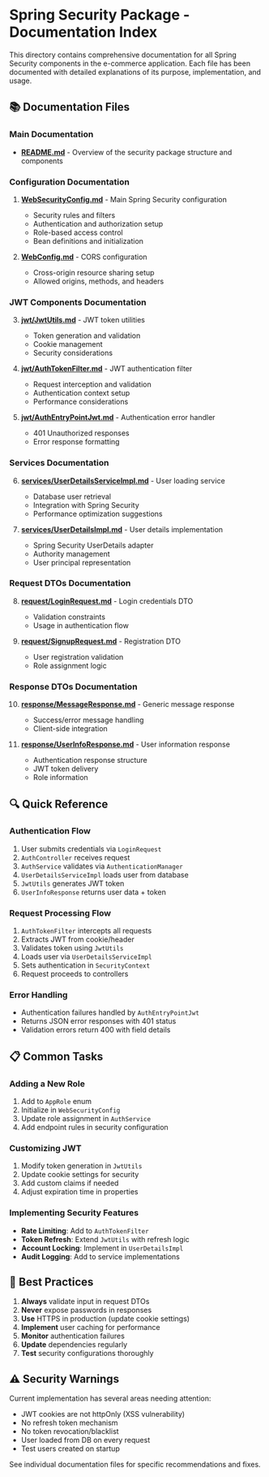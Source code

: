 # Spring Security Package - Documentation Index

This directory contains comprehensive documentation for all Spring Security components in the e-commerce application. Each file has been documented with detailed explanations of its purpose, implementation, and usage.

## 📚 Documentation Files

### Main Documentation
- **[README.md](README.md)** - Overview of the security package structure and components

### Configuration Documentation
1. **[WebSecurityConfig.md](WebSecurityConfig.md)** - Main Spring Security configuration
   - Security rules and filters
   - Authentication and authorization setup
   - Role-based access control
   - Bean definitions and initialization

2. **[WebConfig.md](WebConfig.md)** - CORS configuration
   - Cross-origin resource sharing setup
   - Allowed origins, methods, and headers

### JWT Components Documentation
3. **[jwt/JwtUtils.md](jwt/JwtUtils.md)** - JWT token utilities
   - Token generation and validation
   - Cookie management
   - Security considerations

4. **[jwt/AuthTokenFilter.md](jwt/AuthTokenFilter.md)** - JWT authentication filter
   - Request interception and validation
   - Authentication context setup
   - Performance considerations

5. **[jwt/AuthEntryPointJwt.md](jwt/AuthEntryPointJwt.md)** - Authentication error handler
   - 401 Unauthorized responses
   - Error response formatting

### Services Documentation
6. **[services/UserDetailsServiceImpl.md](services/UserDetailsServiceImpl.md)** - User loading service
   - Database user retrieval
   - Integration with Spring Security
   - Performance optimization suggestions

7. **[services/UserDetailsImpl.md](services/UserDetailsImpl.md)** - User details implementation
   - Spring Security UserDetails adapter
   - Authority management
   - User principal representation

### Request DTOs Documentation
8. **[request/LoginRequest.md](request/LoginRequest.md)** - Login credentials DTO
   - Validation constraints
   - Usage in authentication flow

9. **[request/SignupRequest.md](request/SignupRequest.md)** - Registration DTO
   - User registration validation
   - Role assignment logic

### Response DTOs Documentation
10. **[response/MessageResponse.md](response/MessageResponse.md)** - Generic message response
    - Success/error message handling
    - Client-side integration

11. **[response/UserInfoResponse.md](response/UserInfoResponse.md)** - User information response
    - Authentication response structure
    - JWT token delivery
    - Role information

## 🔍 Quick Reference

### Authentication Flow
1. User submits credentials via `LoginRequest`
2. `AuthController` receives request
3. `AuthService` validates via `AuthenticationManager`
4. `UserDetailsServiceImpl` loads user from database
5. `JwtUtils` generates JWT token
6. `UserInfoResponse` returns user data + token

### Request Processing Flow
1. `AuthTokenFilter` intercepts all requests
2. Extracts JWT from cookie/header
3. Validates token using `JwtUtils`
4. Loads user via `UserDetailsServiceImpl`
5. Sets authentication in `SecurityContext`
6. Request proceeds to controllers

### Error Handling
- Authentication failures handled by `AuthEntryPointJwt`
- Returns JSON error responses with 401 status
- Validation errors return 400 with field details

## 📋 Common Tasks

### Adding a New Role
1. Add to `AppRole` enum
2. Initialize in `WebSecurityConfig`
3. Update role assignment in `AuthService`
4. Add endpoint rules in security configuration

### Customizing JWT
1. Modify token generation in `JwtUtils`
2. Update cookie settings for security
3. Add custom claims if needed
4. Adjust expiration time in properties

### Implementing Security Features
- **Rate Limiting**: Add to `AuthTokenFilter`
- **Token Refresh**: Extend `JwtUtils` with refresh logic
- **Account Locking**: Implement in `UserDetailsImpl`
- **Audit Logging**: Add to service implementations

## 🚀 Best Practices

1. **Always** validate input in request DTOs
2. **Never** expose passwords in responses
3. **Use** HTTPS in production (update cookie settings)
4. **Implement** user caching for performance
5. **Monitor** authentication failures
6. **Update** dependencies regularly
7. **Test** security configurations thoroughly

## ⚠️ Security Warnings

Current implementation has several areas needing attention:
- JWT cookies are not httpOnly (XSS vulnerability)
- No refresh token mechanism
- No token revocation/blacklist
- User loaded from DB on every request
- Test users created on startup

See individual documentation files for specific recommendations and fixes. 
